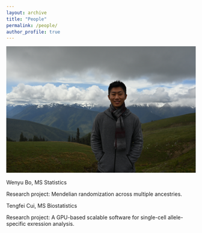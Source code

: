 ```yaml
---
layout: archive
title: "People"
permalink: /people/
author_profile: true
---
```


![Wenyu](/images/WenyuBo_photo.jpg "Wenyu")

Wenyu Bo, MS Statistics

Research project: Mendelian randomization across multiple ancestries.

Tengfei Cui, MS Biostatistics

Research project: A GPU-based scalable software for single-cell allele-specific exression analysis.
